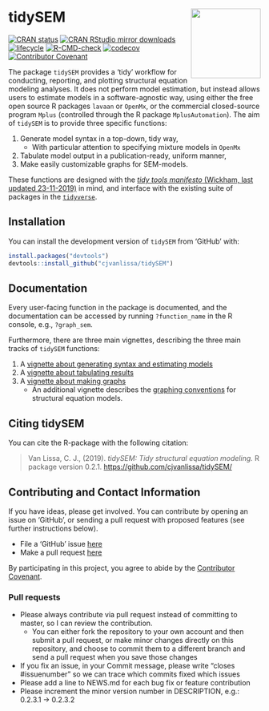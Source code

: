 
<!-- README.md is generated from README.Rmd. Please edit that file -->

# tidySEM <a href='https://github.com/cjvanlissa/tidySEM'><img src='https://github.com/cjvanlissa/tidySEM/raw/master/docs/badge.png' align="right" height="139" /></a>

[![CRAN
status](https://www.r-pkg.org/badges/version/tidySEM)](https://cran.r-project.org/package=tidySEM)
[![CRAN RStudio mirror
downloads](https://cranlogs.r-pkg.org/badges/grand-total/tidySEM?color=blue)](https://r-pkg.org/pkg/tidySEM)
[![lifecycle](https://img.shields.io/badge/lifecycle-maturing-blue.svg)](https://lifecycle.r-lib.org/articles/stages.html#maturing)
[![R-CMD-check](https://github.com/cjvanlissa/tidySEM/actions/workflows/R-CMD-check.yaml/badge.svg)](https://github.com/cjvanlissa/tidySEM/actions/workflows/R-CMD-check.yaml)
[![codecov](https://codecov.io/gh/cjvanlissa/tidySEM/branch/master/graph/badge.svg?token=0GfxUZIC9r)](https://app.codecov.io/gh/cjvanlissa/tidySEM)
[![Contributor
Covenant](https://img.shields.io/badge/Contributor%20Covenant-v2.0%20adopted-ff69b4.svg)](https://www.contributor-covenant.org/version/2/0/code_of_conduct.html)
<!--[![Code of Merit](https://img.shields.io/badge/Code%20%20of%20Merit-adopted-ff69b4.svg)](https://codeofmerit.org/CODE_OF_CONDUCT.md)-->

The package `tidySEM` provides a ‘tidy’ workflow for conducting,
reporting, and plotting structural equation modeling analyses. It does
not perform model estimation, but instead allows users to estimate
models in a software-agnostic way, using either the free open source R
packages `lavaan` or `OpenMx`, or the commercial closed-source program
`Mplus` (controlled through the R package `MplusAutomation`). The aim of
`tidySEM` is to provide three specific functions:

1.  Generate model syntax in a top-down, tidy way,
    - With particular attention to specifying mixture models in `OpenMx`
2.  Tabulate model output in a publication-ready, uniform manner,
3.  Make easily customizable graphs for SEM-models.

These functions are designed with the [*tidy tools manifesto* (Wickham,
last updated
23-11-2019)](https://tidyverse.tidyverse.org/articles/manifesto.html) in
mind, and interface with the existing suite of packages in the
[`tidyverse`](https://tidyverse.tidyverse.org/).

## Installation

<!--You can install tidySEM from CRAN with:


```r
install.packages("tidySEM")
```
-->

You can install the development version of `tidySEM` from ‘GitHub’ with:

``` r
install.packages("devtools")
devtools::install_github("cjvanlissa/tidySEM")
```

## Documentation

Every user-facing function in the package is documented, and the
documentation can be accessed by running `?function_name` in the R
console, e.g., `?graph_sem`.

Furthermore, there are three main vignettes, describing the three main
tracks of `tidySEM` functions:

1.  A [vignette about generating syntax and estimating
    models](https://cjvanlissa.github.io/tidySEM/articles/Generating_syntax.html)
2.  A [vignette about tabulating
    results](https://cjvanlissa.github.io/tidySEM/articles/Tabulating_results.html)
3.  A [vignette about making
    graphs](https://cjvanlissa.github.io/tidySEM/articles/Plotting_graphs.html)
    - An additional vignette describes the [graphing
      conventions](https://cjvanlissa.github.io/tidySEM/articles/sem_graph.html)
      for structural equation models.

## Citing tidySEM

You can cite the R-package with the following citation:

> Van Lissa, C. J., (2019). *tidySEM: Tidy structural equation
> modeling.* R package version 0.2.1.
> <https://github.com/cjvanlissa/tidySEM/>

## Contributing and Contact Information

If you have ideas, please get involved. You can contribute by opening an
issue on ‘GitHub’, or sending a pull request with proposed features (see
further instructions below).

- File a ‘GitHub’ issue [here](https://github.com/cjvanlissa/tidySEM)
- Make a pull request
  [here](https://github.com/cjvanlissa/tidySEM/pulls)

By participating in this project, you agree to abide by the [Contributor
Covenant](https://www.contributor-covenant.org/version/2/0/code_of_conduct.html).

### Pull requests

- Please always contribute via pull request instead of committing to
  master, so I can review the contribution.
  - You can either fork the repository to your own account and then
    submit a pull request, or make minor changes directly on this
    repository, and choose to commit them to a different branch and send
    a pull request when you save those changes
- If you fix an issue, in your Commit message, please write “closes
  \#issuenumber” so we can trace which commits fixed which issues
- Please add a line to NEWS.md for each bug fix or feature contribution
- Please increment the minor version number in DESCRIPTION, e.g.:
  0.2.3.1 -\> 0.2.3.2
